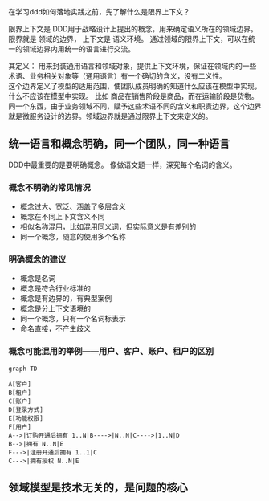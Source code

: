在学习ddd如何落地实践之前，先了解什么是限界上下文？

限界上下文是 DDD用于战略设计上提出的概念，用来确定语义所在的领域边界。  
限界就是 领域的边界， 上下文是 语义环境。 通过领域的限界上下文，可以在统一的领域边界内用统一的语言进行交流。  

其定义： 用来封装通用语言和领域对象，提供上下文环境，保证在领域内的一些术语、业务相关对象等（通用语言）有一个确切的含义，没有二义性。  
这个边界定义了模型的适用范围，使团队成员明确的知道什么应该在模型中实现，什么不应该在模型中实现。 比如 商品在销售阶段是商品，而在运输阶段是货物。同一个东西，由于业务领域不同，赋予这些术语不同的含义和职责边界，这个边界就是微服务设计的边界。领域边界就是通过限界上下文来定义的。

## 统一语言和概念明确，同一个团队，同一种语言
DDD中最重要的是要明确概念。 像做语文题一样，深究每个名词的含义。

### 概念不明确的常见情况
+ 概念过大、宽泛、涵盖了多层含义
+ 概念在不同上下文含义不同
+ 相似名称混用，比如混用同义词，但实际意义是有差别的
+ 同一个概念，随意的使用多个名称

### 明确概念的建议
+ 概念是名词
+ 概念是符合行业标准的
+ 概念是有边界的，有典型案例
+ 概念是分上下文语境的
+ 同一个概念，只有一个名词标表示
+ 命名直接，不产生歧义

### 概念可能混用的举例——用户、客户、账户、租户的区别
```mermaid
graph TD

A[客户]
B[租户]
C[账户]
D[登录方式]
E[功能权限]
F[用户]
A-->|订购开通后拥有 1..N|B---->|N..N|C---->|1..N|D
B-->|拥有 N..N|E
F--->|注册开通后拥有 1..1|C
C--->|拥有授权 N..N|E
```

## 领域模型是技术无关的，是问题的核心
